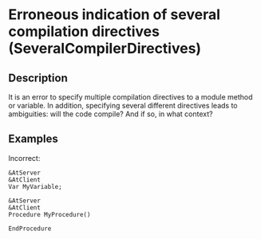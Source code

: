 # Erroneous indication of several compilation directives (SeveralCompilerDirectives)

<!-- Блоки выше заполняются автоматически, не трогать -->
## Description

It is an error to specify multiple compilation directives to a module method or variable. In addition, specifying several different directives leads to ambiguities: will the code compile? And if so, in what context?

## Examples

Incorrect:

```bsl
&AtServer
&AtClient
Var MyVariable;

&AtServer
&AtClient
Procedure MyProcedure()

EndProcedure
```
